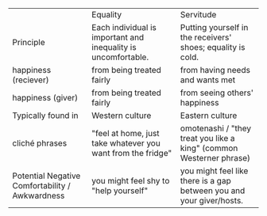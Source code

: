<table>
<tbody>
<tr class="odd evenRow">
<td></td>
<td>Equality</td>
<td>Servitude</td>
</tr>
<tr class="even oddRow">
<td>Principle</td>
<td>Each individual is important and inequality is uncomfortable.</td>
<td>Putting yourself in the receivers' shoes; equality is cold.</td>
</tr>
<tr class="odd evenRow">
<td>happiness (reciever)</td>
<td>from being treated fairly</td>
<td>from having needs and wants met</td>
</tr>
<tr class="even oddRow">
<td>happiness (giver)</td>
<td>from being treated fairly</td>
<td>from seeing others' happiness</td>
</tr>
<tr class="odd evenRow">
<td>Typically found in</td>
<td>Western culture</td>
<td>Eastern culture</td>
</tr>
<tr class="even oddRow">
<td>cliché phrases</td>
<td>"feel at home, just take whatever you want from the fridge"</td>
<td>omotenashi / "they treat you like a king" (common Westerner phrase)</td>
</tr>
<tr class="odd evenRow">
<td>Potential Negative Comfortability / Awkwardness</td>
<td>you might feel shy to "help yourself"</td>
<td>you might feel like there is a gap between you and your giver/hosts.</td>
</tr>
</tbody>
</table>
